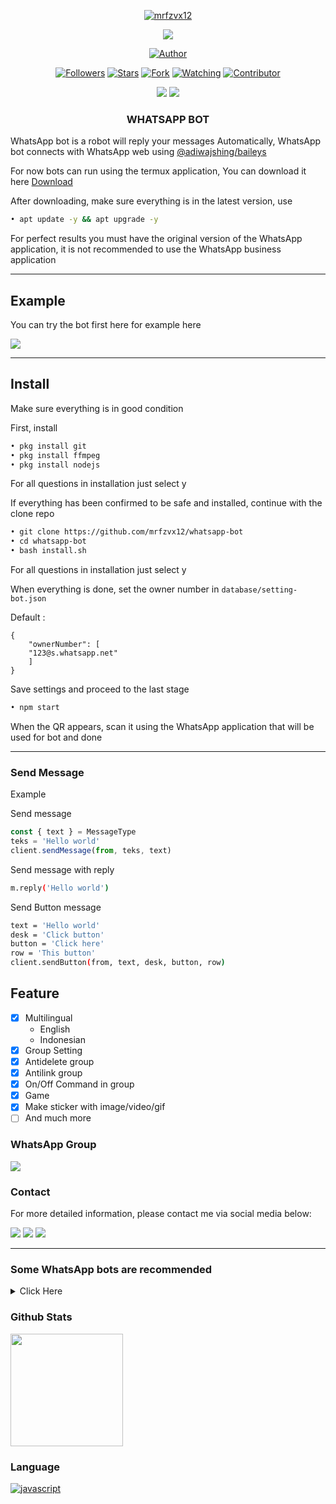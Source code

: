 <p align="center">
<a href="https://github.com/mrfzvx12"><img title="mrfzvx12" src="https://img.shields.io/badge/github-Mrfzvx12-orange.svg?style=social&logo=github"></a>
</p>
<p align="center">
<img src="https://gpvc.arturio.dev/mrfzvx12" />
<p/>
<p align="center">
<a href="https://github.com/mrfzvx12"><img title="Author" src="https://img.shields.io/badge/Termux Whatsapp Bot-black?style=for-the-badge&logo=github"></a>
<p/>
<p align="center">
<a href="https://github.com/mrfzvx12/followers"><img title="Followers" src="https://img.shields.io/github/followers/mrfzvx12?label=Followers&style=social"></a>
<a href="https://github.com/mrfzvx12/whatsapp-bot/stargazers/"><img title="Stars" src="https://img.shields.io/github/stars/mrfzvx12/whatsapp-bot?&style=social"></a>
<a href="https://github.com/mrfzvx12/whatsapp-bot/network/members"><img title="Fork" src="https://img.shields.io/github/forks/mrfzvx12/whatsapp-bot?style=social"></a>
<a href="https://github.com/mrfzvx12/whatsapp-bot/watchers"><img title="Watching" src="https://img.shields.io/github/watchers/mrfzvx12/whatsapp-bot?label=Watching&style=social"></a>
<a href="https://github.com/mrfzvx12/whatsapp-bot/watchers"><img title="Contributor" src="https://img.shields.io/github/contributors/mrfzvx12/whatsapp-bot?logo=github&style=social"></a>
</p>
<p align="center">
<a href="https://github.com/mrfzvx12/whatsapp-bot"><img src="https://img.shields.io/github/repo-size/mrfzvx12/whatsapp-bot?label=Repo%20size&style=plastic"></a>
<a href="https://github.com/mrfzvx12/whatsapp-bot"><img src="https://img.shields.io/github/search/mrfzvx12/mrfzvx12/whatsapp?label=Search&style=plastic"></a>
</p>


<h3 align="center">WHATSAPP BOT</h3>

WhatsApp bot is a robot will reply your messages Automatically, WhatsApp bot connects with WhatsApp web using [@adiwajshing/baileys](https://github.com/adiwajshing/Baileys)

For now bots can run using the termux application, You can download it here [Download](https://play.google.com/store/apps/details?id=com.termux) 

After downloading, make sure everything is in the latest version, use 
```bash 
• apt update -y && apt upgrade -y
```
For perfect results you must have the original version of the WhatsApp application, it is not recommended to use the WhatsApp business application

***

## Example
You can try the bot first here for example here

<a href="" target="blank"><img src="https://img.shields.io/badge/Whatsapp Bot-30302f?style=flat&logo=whatsapp" /></a>

***

## Install
Make sure everything is in good condition

First, install
```bash
• pkg install git
• pkg install ffmpeg
• pkg install nodejs
```

For all questions in installation just select y

If everything has been confirmed to be safe and installed, continue with the clone repo
```bash
• git clone https://github.com/mrfzvx12/whatsapp-bot
• cd whatsapp-bot
• bash install.sh
```
For all questions in installation just select y

When everything is done, set the owner number in ```database/setting-bot.json```

Default :
```
{
	"ownerNumber": [
	"123@s.whatsapp.net"
	]
}
```
Save settings and proceed to the last stage
```bash
• npm start
```
When the QR appears, scan it using the WhatsApp application that will be used for bot
and done

***

### Send Message
Example

Send message
```javascript
const { text } = MessageType
teks = 'Hello world'
client.sendMessage(from, teks, text)
```

Send message with reply
```bash
m.reply('Hello world')
```

Send Button message
```bash
text = 'Hello world'
desk = 'Click button'
button = 'Click here'
row = 'This button'
client.sendButton(from, text, desk, button, row)
```

## Feature

- [x] Multilingual
  - English
  - Indonesian
- [x] Group Setting
- [x] Antidelete group
- [x] Antilink group
- [x] On/Off Command in group
- [x] Game
- [x] Make sticker with image/video/gif
- [ ] And much more

### WhatsApp Group

<p>
<a href="https://chat.whatsapp.com/JqgBJHtYHgZ2SuR36aDDCo" target="blank"><img src="https://img.shields.io/badge/WhatsApp Bot Group-30302f?style=flat&logo=whatsapp" /></a>
</p>

### Contact
For more detailed information, please contact me via social media below:

<p>
<a href="http://wa.me/6282223014661" target="blank"><img src="https://img.shields.io/badge/Whatsapp-30302f?style=flat&logo=whatsapp" /></a>
<a href="http://www.instagram.com/mrf.zvx/" target="blank"><img src="https://img.shields.io/badge/Instagram-30302f?style=flat&logo=instagram" /></a>
<a href="https://www.facebook.com/profile.php?id=100028409167054" target="blank"><img src="https://img.shields.io/badge/Facebook-30302f?style=flat&logo=facebook" /></a>
</p>

***


### Some WhatsApp bots are recommended
<details>
<summary>Click Here</summary>

![Moo-d](https://github.com/Moo-d.png?size=70)[![ReadMe Card](https://github-readme-stats.vercel.app/api/pin/?username=moo-d&repo=termux-whatsapp-bot&theme=buefy)](https://github.com/moo-d/termux-whatsapp-bot)

![Nurutomo](https://github.com/Nurutomo.png?size=70)[![ReadMe Card](https://github-readme-stats.vercel.app/api/pin/?username=Nurutomo&repo=wabot-aq&theme=buefy)](https://github.com/Nurutomo/wabot-aq)

![Mhankbarbar](https://github.com/MhankBarBar.png?size=70)[![ReadMe Card](https://github-readme-stats.vercel.app/api/pin/?username=MhankBarBar&repo=weabot&theme=buefy)](https://github.com/MhankBarBar/weabot)

![Dcode-denpa](https://github.com/dcode-denpa.png?size=70)[![ReadMe Card](https://github-readme-stats.vercel.app/api/pin/?username=dcode-denpa&repo=bitch-boot&theme=buefy)](https://github.com/dcode-denpa/bitch-boot)

</details>

### Github Stats

<img height="180em" src="https://github-readme-stats.vercel.app/api?username=mrfzvx12&show_icons=true&hide_border=true&&count_private=true&include_all_commits=true" />


### Language
<a href="https://github.com/mrfzvx12"><img src="https://img.shields.io/badge/JS-f5f542.svg?style=for-the-badge&logo=javascript&logoColor=f5f542&labelColor=ffffff" alt="javascript"></a>
